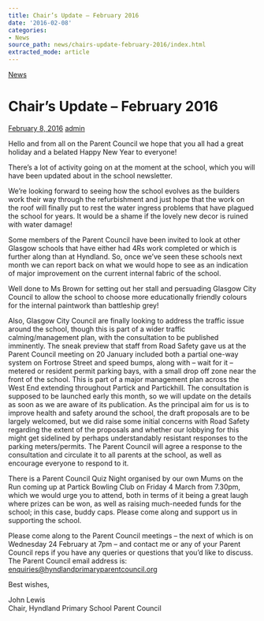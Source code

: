 ```yaml
---
title: Chair’s Update – February 2016
date: '2016-02-08'
categories:
- News
source_path: news/chairs-update-february-2016/index.html
extracted_mode: article
---
```

[News](category/news/)

# Chair’s Update – February 2016

[February 8, 2016](news/chairs-update-february-2016/) [admin](author/admin/)

Hello and from all on the Parent Council we hope that you all had a great holiday and a belated Happy New Year to everyone!

There’s a lot of activity going on at the moment at the school, which you will have been updated about in the school newsletter.

We’re looking forward to seeing how the school evolves as the builders work their way through the refurbishment and just hope that the work on the roof will finally put to rest the water ingress problems that have plagued the school for years. It would be a shame if the lovely new decor is ruined with water damage!

Some members of the Parent Council have been invited to look at other Glasgow schools that have either had 4Rs work completed or which is further along than at Hyndland. So, once we’ve seen these schools next month we can report back on what we would hope to see as an indication of major improvement on the current internal fabric of the school.

Well done to Ms Brown for setting out her stall and persuading Glasgow City Council to allow the school to choose more educationally friendly colours for the internal paintwork than battleship grey!

Also, Glasgow City Council are finally looking to address the traffic issue around the school, though this is part of a wider traffic calming/management plan, with the consultation to be published imminently. The sneak preview that staff from Road Safety gave us at the Parent Council meeting on 20 January included both a partial one-way system on Fortrose Street and speed bumps, along with – wait for it – metered or resident permit parking bays, with a small drop off zone near the front of the school. This is part of a major management plan across the West End extending throughout Partick and Partickhill. The consultation is supposed to be launched early this month, so we will update on the details as soon as we are aware of its publication. As the principal aim for us is to improve health and safety around the school, the draft proposals are to be largely welcomed, but we did raise some initial concerns with Road Safety regarding the extent of the proposals and whether our lobbying for this might get sidelined by perhaps understandably resistant responses to the parking meters/permits. The Parent Council will agree a response to the consultation and circulate it to all parents at the school, as well as encourage everyone to respond to it.

There is a Parent Council Quiz Night organised by our own Mums on the Run coming up at Partick Bowling Club on Friday 4 March from 7.30pm, which we would urge you to attend, both in terms of it being a great laugh where prizes can be won, as well as raising much-needed funds for the school; in this case, buddy caps. Please come along and support us in supporting the school.

Please come along to the Parent Council meetings – the next of which is on Wednesday 24 February at 7pm – and contact me or any of your Parent Council reps if you have any queries or questions that you’d like to discuss. The Parent Council email address is: [enquiries@hyndlandprimaryparentcouncil.org](mailto:enquiries@hyndlandprimaryparentcouncil.org)

Best wishes,

John Lewis  
Chair, Hyndland Primary School Parent Council
